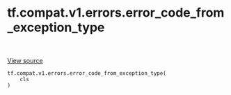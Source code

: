 <div itemscope itemtype="http://developers.google.com/ReferenceObject">
<meta itemprop="name" content="tf.compat.v1.errors.error_code_from_exception_type" />
<meta itemprop="path" content="Stable" />
</div>

# tf.compat.v1.errors.error_code_from_exception_type

<!-- Insert buttons and diff -->

<table class="tfo-notebook-buttons tfo-api nocontent" align="left">

</table>

<a target="_blank" class="external" href="/code/stable/tensorflow/python/framework/errors_impl.py">View source</a>





<pre class="devsite-click-to-copy prettyprint lang-py tfo-signature-link">
<code>tf.compat.v1.errors.error_code_from_exception_type(
    cls
)
</code></pre>



<!-- Placeholder for "Used in" -->
